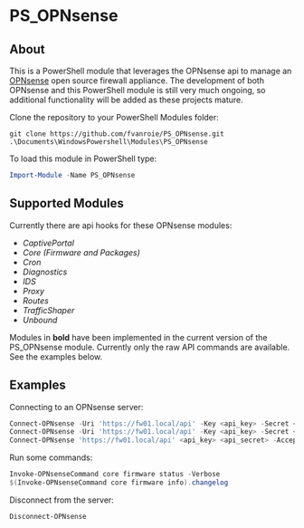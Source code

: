 # PS_OPNsense

## About
This is a PowerShell module that leverages the OPNsense api to manage an [OPNsense](https://opnsense.org/) open source firewall appliance. The development of both OPNsense and this PowerShell module is still very much ongoing, so additional functionality will be added as these projects mature.

Clone the repository to your PowerShell Modules folder:
```git
git clone https://github.com/fvanroie/PS_OPNsense.git .\Documents\WindowsPowershell\Modules\PS_OPNsense
```

To load this module in PowerShell type:
```powershell
Import-Module -Name PS_OPNsense
```

## Supported Modules
Currently there are api hooks for these OPNsense modules:
- *CaptivePortal*
- *Core (Firmware and Packages)*
- *Cron*
- *Diagnostics*
- *IDS*
- *Proxy*
- *Routes*
- *TrafficShaper*
- *Unbound*

Modules in **bold** have been implemented in the current version of the PS_OPNsense module.
Currently only the raw API commands are available. See the examples below.

## Examples
Connecting to an OPNsense server:
```powershell
Connect-OPNsense -Uri 'https://fw01.local/api' -Key <api_key> -Secret <api_secret>
Connect-OPNsense -Uri 'https://fw01.local/api' -Key <api_key> -Secret <api_secret> -Verbose
Connect-OPNsense 'https://fw01.local/api' <api_key> <api_secret> -AcceptCertificate
```
Run some commands:
```powershell
Invoke-OPNsenseCommand core firmware status -Verbose
$(Invoke-OPNsenseCommand core firmware info).changelog
```
Disconnect from the server:
```powershell
Disconnect-OPNsense
```
